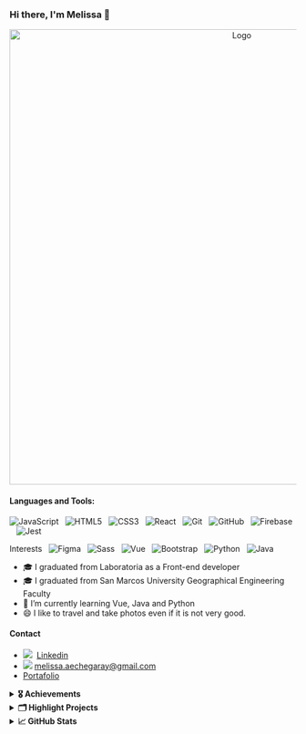 ### Hi there, I'm Melissa 👋
<p align="center">
  <a title="Brand" target="_blank" href= "https://github.com/emae1712">
    <img width="800px" src="https://user-images.githubusercontent.com/68023969/116092574-88b1d780-a66b-11eb-8d55-717b0a148824.JPG" alt="Logo">
  </a>
</p>

#### Languages and Tools:

![JavaScript](https://img.shields.io/badge/-JavaScript-black?logo=javascript&style=social)&nbsp;&nbsp;
![HTML5](https://img.shields.io/badge/-HTML5-black?logo=html5&style=social)&nbsp;&nbsp;
![CSS3](https://img.shields.io/badge/-CSS3-black?logo=css3&style=social)&nbsp;&nbsp;
![React](https://img.shields.io/badge/-React-black?logo=react&style=social)&nbsp;&nbsp;
![Git](https://img.shields.io/badge/-Git-black?logo=git&style=social)&nbsp;&nbsp;
![GitHub](https://img.shields.io/badge/-GitHub-black?logo=github&style=social)&nbsp;&nbsp;
![Firebase](https://img.shields.io/badge/-Firebase-black?logo=firebase&style=social)&nbsp;&nbsp;
![Jest](https://img.shields.io/badge/-Jest-black?logo=jest&style=social)&nbsp;&nbsp;


Interests&nbsp;&nbsp;
![Figma](https://img.shields.io/badge/-Figma-black?logo=figma&style=social)&nbsp;&nbsp;
![Sass](https://img.shields.io/badge/-Sass-black?logo=sass&style=social)&nbsp;&nbsp;
![Vue](https://img.shields.io/badge/-Vue-black?logo=vue&style=social)&nbsp;&nbsp;
![Bootstrap](https://img.shields.io/badge/-Bootstrap-black?logo=bootstrap&style=social)&nbsp;&nbsp;
![Python](https://img.shields.io/badge/-Python-black?logo=Python&style=social)&nbsp;&nbsp;
![Java](https://img.shields.io/badge/-Java-black?logo=java&style=social)&nbsp;&nbsp;

- 🎓 I graduated from Laboratoria as a Front-end developer
- 🎓 I graduated from San Marcos University Geographical Engineering Faculty
- 🌱 I’m currently learning Vue, Java and Python
- 😄 I like to travel and take photos even if it is not very good.

 #### Contact
  
 * ![](https://img.shields.io/badge/--black?logo=linkedin&style=social)&nbsp;&nbsp;[Linkedin](https://www.linkedin.com/in/emae1712/)
 * ![](https://img.shields.io/badge/--black?logo=gmail&style=social) melissa.aechegaray@gmail.com
 * [Portafolio](https://portafolio-melissa-arango.web.app/)
 

  <details>
 <summary><b>🎖️ Achievements</b></summary>
 
 * <a href='https://www.credential.net/8f8daa35-60fd-4e7a-8e24-e7d89d939804' target='_blank'>Innovation Week - People's Choice Award</a> - Hackathon (Laboratoria)
 * Instructor in II Course-Training Workshop for the Implementation of the Integrated Monitoring System of the Historic Sanctuary of Machupicchu (WCS Peru).
 * Professor of Management Diploma of Biodiversity - Topic “Geographic Information Systems as a management tool for the biodiversity" (UNMSM)
 </details>
 
 <details>
 <summary><b>🗂️ Highlight Projects</b></summary>
<a href="https://github.com/emae1712/grupo-2-pineapple-supermarket-app">
  <img align="center" src="https://github-readme-stats.vercel.app/api/pin/?username=emae1712&repo=grupo-2-pineapple-supermarket-app&show_icons=true&line_height=27&title_color=6aa6f8&text_color=8a919a&icon_color=6aa6f8&bg_color=22272e" alt="Pineapple supermarket - Java/Angular" />
</a>
<a href="https://github.com/emae1712/final-project-globant">
  <img align="center" src="https://github-readme-stats.vercel.app/api/pin/?username=emae1712&repo=final-project-globant&show_icons=true&line_height=27&title_color=6aa6f8&text_color=8a919a&icon_color=6aa6f8&bg_color=22272e" alt="CRUD library - Java project" />
</a>
 <a href="https://github.com/emae1712/CodeInPlace2021">
  <img align="center" src="https://github-readme-stats.vercel.app/api/pin/?username=emae1712&repo=CodeInPlace2021&show_icons=true&line_height=27&title_color=6aa6f8&text_color=8a919a&icon_color=6aa6f8&bg_color=22272e" alt="Who is that Pokemon? - Python project" />
</a>
<a href="https://github.com/emae1712/Schedule-RB">
  <img align="center" src="https://github-readme-stats.vercel.app/api/pin/?username=emae1712&repo=Schedule-RB&show_icons=true&line_height=27&title_color=6aa6f8&text_color=8a919a&icon_color=6aa6f8&bg_color=22272e" alt="Schedule-RB - Code Challenge" />
</a>
<a href="https://emae1712.github.io/LIM013-fe-social-network">
  <img align="center" src="https://github-readme-stats.vercel.app/api/pin/?username=emae1712&repo=LIM013-fe-social-network&show_icons=true&line_height=27&title_color=6aa6f8&text_color=8a919a&icon_color=6aa6f8&bg_color=22272e" alt="Travelin - Social Network" />
</a>
<a href="https://emae1712.github.io/LIM013-data-lovers/">
  <img align="center" src="https://github-readme-stats.vercel.app/api/pin/?username=emae1712&repo=LIM013-data-lovers&show_icons=true&line_height=27&title_color=6aa6f8&text_color=8a919a&icon_color=6aa6f8&bg_color=22272e" alt="Pokedex - Data" />
</a>
<a href="https://emae1712.github.io/emae--md-links/">
  <img align="center" src="https://github-readme-stats.vercel.app/api/pin/?username=emae1712&repo=emae--md-links&show_icons=true&line_height=27&title_color=6aa6f8&text_color=8a919a&icon_color=6aa6f8&bg_color=22272e" alt="md-links - Javascript library" />
</a>
 </details>
 
<details>
 <summary><b>📈 GitHub Stats</b></summary>
<p align="center"><img src="https://github-readme-stats.vercel.app/api?username=emae1712&amp;show_icons=true&theme=gotham" alt="GitHub Stats"></p>
 </details>

<!--
**emae1712/emae1712** is a ✨ _special_ ✨ repository because its `README.md` (this file) appears on your GitHub profile.

Here are some ideas to get you started:

- 🔭 I’m currently working on ...
- 🌱 I’m currently learning ...
- 👯 I’m looking to collaborate on ...
- 🤔 I’m looking for help with ...
- 💬 Ask me about ...
- 📫 How to reach me: ...
- 😄 Pronouns: ...
- ⚡ Fun fact: ...
-->

